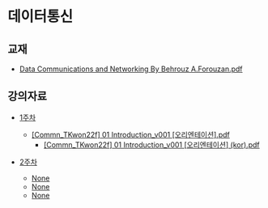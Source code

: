 # 데이터통신

## 교재

* [Data Communications and Networking By Behrouz A.Forouzan.pdf](./Data%20Communications%20and%20Networking%20By%20Behrouz%20A.Forouzan.pdf)

## 강의자료

* [1주차](./Week-1)
  * [[Commn_TKwon22f] 01 Introduction_v001 [오리엔테이션].pdf](./Week-1/%5BCommn_TKwon22f%5D%2001%20Introduction_v001%20%5B%EC%98%A4%EB%A6%AC%EC%97%94%ED%85%8C%EC%9D%B4%EC%85%98%5D.pdf)
  	* [[Commn_TKwon22f] 01 Introduction_v001 [오리엔테이션] (kor).pdf](./Week-1/%5BCommn_TKwon22f%5D%2001%20Introduction_v001%20%5B%EC%98%A4%EB%A6%AC%EC%97%94%ED%85%8C%EC%9D%B4%EC%85%98%5D%20(kor).pdf)

 
* [2주차](./Week-2)
  * [None]()
  * [None]()
  * [None]()
